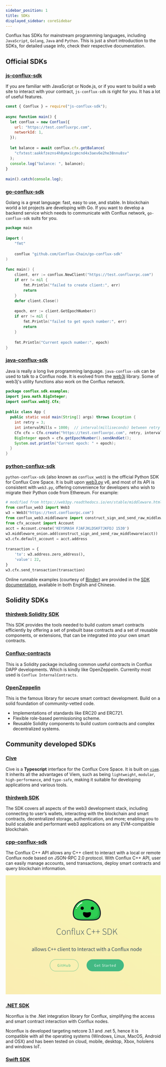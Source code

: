 ```yaml
---
sidebar_position: 1
title: SDKs
displayed_sidebar: coreSidebar
---
```


Conflux has SDKs for mainstream programming languages, including `JavaScript`, `Golang`, `Java` and `Python`. This is just a short introduction to the SDKs, for detailed usage info, check their respective documentation.

## Official SDKs

### [js-conflux-sdk](https://confluxnetwork.gitbook.io/js-conflux-sdk/)

If you are familiar with JavaScript or Node.js, or if you want to build a web site to interact with your contract, `js-conflux-sdk` is right for you. It has a lot of useful features.

```js
const { Conflux } = require("js-conflux-sdk");

async function main() {
  let conflux = new Conflux({
    url: "https://test.confluxrpc.com",
    networkId: 1,
  });

  let balance = await conflux.cfx.getBalance(
    "cfxtest:aakkfzezns4h8ymx1cgmcnd4x3aev6e2he38nnu8sv"
  );
  console.log("balance: ", balance);
}

main().catch(console.log);
```

### [go-conflux-sdk](https://github.com/conflux-chain/go-conflux-sdk)

Golang is a great language: fast, easy to use, and stable. In blockchain world a lot projects are developing with Go. If you want to develop a backend service which needs to communicate with Conflux network, `go-conflux-sdk` suits for you.

```go
package main

import (
    "fmt"

    conflux "github.com/Conflux-Chain/go-conflux-sdk"
)

func main() {
    client, err := conflux.NewClient("https://test.confluxrpc.com")
    if err != nil {
        fmt.Println("failed to create client:", err)
        return
    }
    defer client.Close()

    epoch, err := client.GetEpochNumber()
    if err != nil {
        fmt.Println("failed to get epoch number:", err)
        return
    }

    fmt.Println("Current epoch number:", epoch)
}

```

### [java-conflux-sdk](https://github.com/conflux-chain/java-conflux-sdk)

Java is really a long live programming language. `java-conflux-sdk` can be used to talk to a Conflux node. It is evolved from the [web3j](https://docs.web3j.io/) library. Some of web3j's utility functions also work on the Conflux network.

```java
package conflux.sdk.examples;
import java.math.BigInteger;
import conflux.web3j.Cfx;

public class App {
  public static void main(String[] args) throws Exception {
    int retry = 3;
    int intervalMills = 1000;  // interval(milliseconds) between retry
    Cfx cfx = Cfx.create("https://test.confluxrpc.com", retry, intervalMills);
    BigInteger epoch = cfx.getEpochNumber().sendAndGet();
    System.out.println("Current epoch: " + epoch);
  }
}
```

### [python-conflux-sdk](https://github.com/conflux-chain/python-conflux-sdk)

`python-conflux-sdk` (also known as `conflux_web3`) is the official Python SDK for Conflux Core Space. It is built upon [web3.py](https://github.com/ethereum/web3.py) v6, and most of its API is consistent with `web3.py`, offering convenience for developers who wish to migrate their Python code from Ethereum. For example:

```python
# modified from https://web3py.readthedocs.io/en/stable/middleware.html#signing
from conflux_web3 import Web3
w3 = Web3("https://test.confluxrpc.com")
from conflux_web3.middleware import construct_sign_and_send_raw_middleware
from cfx_account import Account
acct = Account.create('KEYSMASH FJAFJKLDSKF7JKFDJ 1530')
w3.middleware_onion.add(construct_sign_and_send_raw_middleware(acct))
w3.cfx.default_account = acct.address

transaction = {
    'to': w3.address.zero_address(),
    'value': 22,
}
w3.cfx.send_transaction(transaction)
```

Online runnable examples (courtesy of [Binder](https://mybinder.org/)) are provided in the [SDK documentation](https://python-conflux-sdk.readthedocs.io/en/latest/README.html), available in both English and Chinese.

## Solidity SDKs

### [thirdweb Solidity SDK](https://portal.thirdweb.com/solidity)

This SDK provides the tools needed to build custom smart contracts efficiently by offering a set of prebuilt base contracts and a set of reusable components, or extensions, that can be integrated into your own smart contracts.

### [Conflux-contracts](https://github.com/conflux-fans/conflux-contracts)

This is a Solidity package including common useful contracts in Conflux DAPP developments. Which is kindly like OpenZeppelin. Currenlty most used is `Conflux InternalContracts`.

### [OpenZeppelin](https://docs.openzeppelin.com/contracts/4.x/)

This is the famous library for secure smart contract development. Build on a solid foundation of community-vetted code.

- Implementations of standards like ERC20 and ERC721.
- Flexible role-based permissioning scheme.
- Reusable Solidity components to build custom contracts and complex decentralized systems.

## Community developed SDKs

### [Cive](https://cive.zyx.ee/)

Cive is a **Typescript** interface for the Conflux Core Space. It is built on [`viem`](https://viem.sh/). It inherits all the advantages of Viem, such as being `lightweight`, `modular`, `high-performance`, and `type-safe`, making it suitable for developing applications and various tools.

### [thirdweb SDK](https://portal.thirdweb.com/sdk)

The SDK covers all aspects of the web3 development stack, including connecting to user’s wallets, interacting with the blockchain and smart contracts, decentralized storage, authentication, and more; enabling you to build scalable and performant web3 applications on any EVM-compatible blockchain.

### [cpp-conflux-sdk](https://csyangbinbin.github.io/cpp-conflux-sdk/)

The Conflux C++ API allows any C++ client to interact with a local or remote Conflux node based on JSON-RPC 2.0 protocol. With Conflux C++ API, user can easily manage accounts, send transactions, deploy smart contracts and query blockchain information.

![CPP-SDK](../image/CPP-SDK-shot.png)

### [.NET SDK](https://github.com/Nconflux/Conflux.net.SDK)

Nconflux is the .Net integration library for Conflux, simplifying the access and smart contract interaction with Conflux nodes.

Nconflux is developed targeting netcore 3.1 and .net 5, hence it is compatible with all the operating systems (Windows, Linux, MacOS, Android and OSX) and has been tested on cloud, mobile, desktop, Xbox, hololens and windows IoT.

### [Swift SDK](https://github.com/Conflux-Chain/swift-conflux-wallet-sdk)
